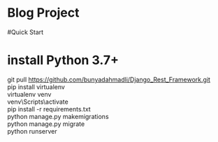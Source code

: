 # Blog Project <br>
#Quick Start
# install Python 3.7+<br>
git pull https://github.com/bunyadahmadli/Django_Rest_Framework.git<br>
pip install virtualenv<br>
virtualenv venv <br>
venv\Scripts\activate <br>
pip install -r requirements.txt<br>
python manage.py makemigrations<br>
python manage.py migrate<br>
python runserver<br>


